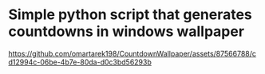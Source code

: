 # Simple python script that generates countdowns in windows wallpaper 


https://github.com/omartarek198/CountdownWallpaper/assets/87566788/cd12994c-06be-4b7e-80da-d0c3bd56293b

